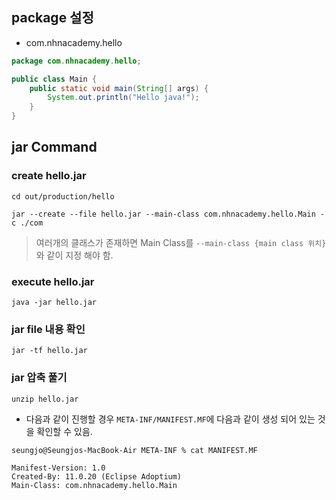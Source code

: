 ## package 설정
- com.nhnacademy.hello

```java
package com.nhnacademy.hello;

public class Main {
    public static void main(String[] args) {
        System.out.println("Hello java!");
    }
}
```

## jar Command
### create hello.jar
```shell
cd out/production/hello

jar --create --file hello.jar --main-class com.nhnacademy.hello.Main -c ./com
```
> 여러개의 클래스가 존재하면 Main Class를 `--main-class {main class 위치}`와 같이 지정 해야 함.

### execute hello.jar
```shell
java -jar hello.jar
```

### jar file 내용 확인
```shell
jar -tf hello.jar
```

### jar 압축 풀기
```shell
unzip hello.jar
```
- 다음과 같이 진행할 경우 `META-INF/MANIFEST.MF`에 다음과 같이 생성 되어 있는 것을 확인할 수 있음.
```shell
seungjo@Seungjos-MacBook-Air META-INF % cat MANIFEST.MF 

Manifest-Version: 1.0
Created-By: 11.0.20 (Eclipse Adoptium)
Main-Class: com.nhnacademy.hello.Main
```
